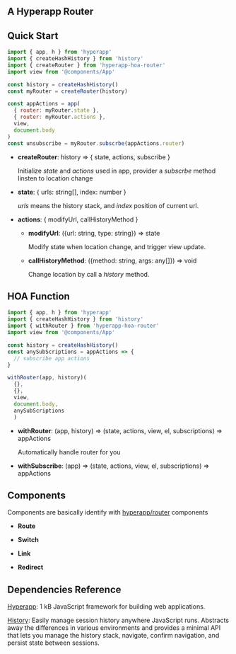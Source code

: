## A Hyperapp Router

## Quick Start

```js
import { app, h } from 'hyperapp'
import { createHashHistory } from 'history'
import { createRouter } from 'hyperapp-hoa-router'
import view from '@components/App'

const history = createHashHistory()
const myRouter = createRouter(history)

const appActions = app(
  { router: myRouter.state }, 
  { router: myRouter.actions }, 
  view, 
  document.body
)
const unsubscribe = myRouter.subscrbe(appActions.router)
```

- **createRouter**: history => { state, actions, subscribe } 

  Initialize *state* and *actions* used in app, provider a *subscrbe* method linsten to location change

- **state**: { urls: string[], index: number }

  *urls* means the history stack, and *index* position of current url.

- **actions**: { modifyUrl, callHistoryMethod }

  - **modifyUrl**: ({url: string, type: string}) => state

    Modify state when location change, and trigger view update. 
  
  - **callHistoryMethod**: ({method: string, args: any[]}) => void

    Change location by call a *history* method.
  

## HOA Function

```js
import { app, h } from 'hyperapp'
import { createHashHistory } from 'history'
import { withRouter } from 'hyperapp-hoa-router'
import view from '@components/App'

const history = createHashHistory()
const anySubScriptions = appActions => { 
  // subscribe app actions
}

withRouter(app, history)(
  {}, 
  {}, 
  view, 
  document.body,
  anySubScriptions
  )
```

- **withRouter**: (app, history) => (state, actions, view, el, subscriptions) => appActions

  Automatically handle router for you

- **withSubscribe**: (app) => (state, actions, view, el, subscriptions) => appActions

## Components

  Components are basically identify with [hyperapp/router](https://github.com/hyperapp/router) components

- **Route**

- **Switch**

- **Link**

- **Redirect**

## Dependencies Reference

[Hyperapp](https://github.com/hyperapp/hyperapp): 1 kB JavaScript framework for building web applications.

[History](https://github.com/ReactTraining/history): Easily manage session history anywhere JavaScript runs. Abstracts away the differences in various environments and provides a minimal API that lets you manage the history stack, navigate, confirm navigation, and persist state between sessions.
